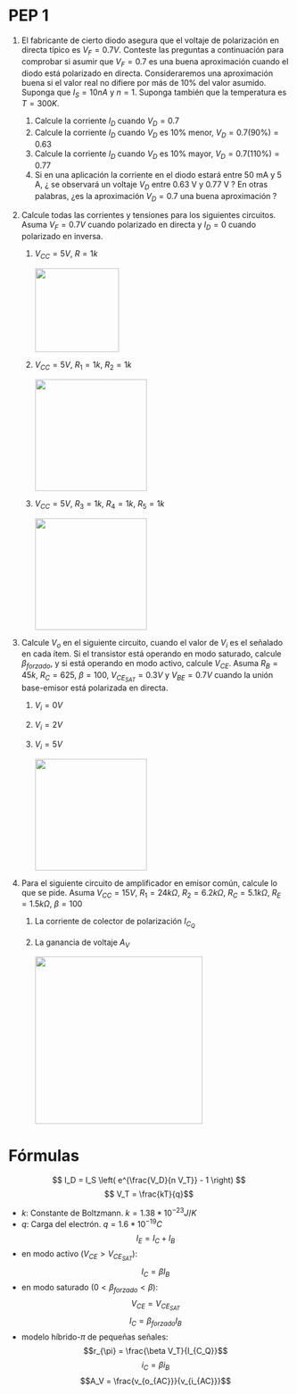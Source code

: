 # PEP 1

1. El fabricante de cierto diodo asegura que el voltaje de polarización en directa típico es $V_F = 0.7 V$. Conteste las preguntas a continuación para comprobar si asumir que $V_F = 0.7$ es una buena aproximación cuando el diodo está polarizado en directa. Consideraremos una aproximación buena si el valor real no difiere por más de 10% del valor asumido. Suponga que $I_S=10 nA$ y $n=1$. Suponga también que la temperatura es $T=300 K$. 
   1. Calcule la corriente $I_D$ cuando $V_D = 0.7$
   1. Calcule la corriente $I_D$ cuando $V_D$ es 10% menor, $V_D = 0.7 (90 \%) = 0.63$
   1. Calcule la corriente $I_D$ cuando $V_D$ es 10% mayor, $V_D = 0.7 (110 \%) = 0.77$
   1. Si en una aplicación la corriente en el diodo estará entre 50 mA y 5 A, ¿ se observará un voltaje $V_D$ entre 0.63 V y 0.77 V ? En otras palabras, ¿es la aproximación $V_D = 0.7$ una buena aproximación ?

1. Calcule todas las corrientes y tensiones para los siguientes circuitos. Asuma $V_F = 0.7V$ cuando polarizado en directa y $I_D=0$ cuando polarizado en inversa. 
   
   1. $V_{CC}=5V$, $R=1k$

      <img src="https://julianodb.github.io/electronic_circuits_diagrams/battery_resistor_diode.png" width="150">
   
   1. $V_{CC}=5V$, $R_1=1k$, $R_2=1k$

      <img src="https://julianodb.github.io/electronic_circuits_diagrams/battery_diode_2R.png" width="200">
   
   1. $V_{CC}=5V$, $R_3=1k$, $R_4=1k$, $R_5=1k$

      <img src="https://julianodb.github.io/electronic_circuits_diagrams/battery_2diode_3R.png" width="200">

1. Calcule $V_o$ en el siguiente circuito, cuando el valor de $V_i$ es el señalado en cada ítem. Si el transistor está operando en modo saturado, calcule $\beta_{forzado}$, y si está operando en modo activo, calcule $V_{CE}$. Asuma $R_B= 45 k$, $R_C= 625$, $\beta = 100$, $V_{CE_{SAT}} = 0.3 V$ y $V_{BE} = 0.7V$ cuando la unión base-emisor está polarizada en directa.
   1. $V_i = 0 V$
   1. $V_i = 2 V$
   1. $V_i = 5 V$
   
      <img src="https://julianodb.github.io/electronic_circuits_diagrams/npn_inverter.png" width="200">

2. Para el siguiente circuito de amplificador en emisor común, calcule lo que se pide. Asuma $V_{CC} = 15 V$, $R_1= 24 k\Omega$, $R_2= 6.2 k\Omega$, $R_C= 5.1 k\Omega$, $R_E= 1.5 k\Omega$, $\beta = 100$
   1. La corriente de colector de polarización $I_{C_Q}$
   2. La ganancia de voltaje $A_V$

      <img src="https://julianodb.github.io/electronic_circuits_diagrams/common_emitter.png" width="300"> 

# Fórmulas
$$ I_D = I_S \left( e^{\frac{V_D}{n V_T}} - 1 \right) $$
$$ V_T = \frac{kT}{q}$$

- $k$: Constante de Boltzmann. $k=1.38 * 10^{-23} J/K$
- $q$: Carga del electrón. $q=1.6*10^{-19} C$
$$I_E = I_C + I_B$$
- en modo activo ($V_{CE} > V_{CE_{SAT}}$):
$$I_C = \beta I_B $$
- en modo saturado ($0 < \beta_{forzado} < \beta$):
$$V_{CE} = V_{CE_{SAT}}$$
$$I_C = \beta_{forzado} I_B $$
- modelo híbrido-$\pi$ de pequeñas señales:
$$r_{\pi} = \frac{\beta V_T}{I_{C_Q}}$$
$$i_C = \beta i_B $$
$$A_V = \frac{v_{o_{AC}}}{v_{i_{AC}}}$$
